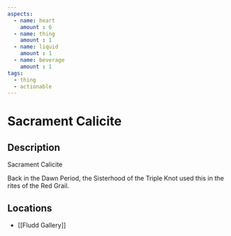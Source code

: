```yaml
---
aspects: 
  - name: heart
    amount : 6
  - name: thing
    amount : 1
  - name: liquid
    amount : 1
  - name: beverage
    amount : 1
tags:
  - thing
  - actionable
---
```


# Sacrament Calicite

## Description
Sacrament Calicite

Back in the Dawn Period, the Sisterhood of the Triple Knot used this in the rites of the Red Grail.
## Locations
- [[Fludd Gallery]]